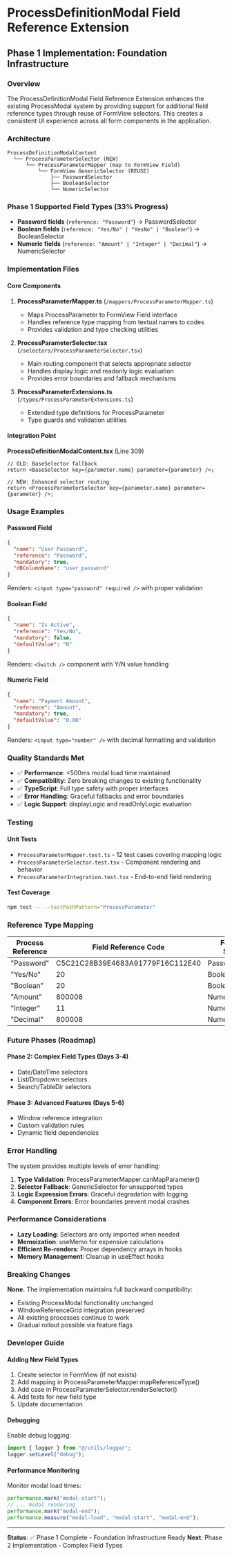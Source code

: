 # ProcessDefinitionModal Field Reference Extension

## Phase 1 Implementation: Foundation Infrastructure

### Overview

The ProcessDefinitionModal Field Reference Extension enhances the existing ProcessModal system by providing support for additional field reference types through reuse of FormView selectors. This creates a consistent UI experience across all form components in the application.

### Architecture

```
ProcessDefinitionModalContent
  └── ProcessParameterSelector (NEW)
      └── ProcessParameterMapper (map to FormView Field)
          └── FormView GenericSelector (REUSE)
              ├── PasswordSelector
              ├── BooleanSelector  
              └── NumericSelector
```

### Phase 1 Supported Field Types (33% Progress)

- **Password fields** (`reference: "Password"`) → PasswordSelector
- **Boolean fields** (`reference: "Yes/No" | "YesNo" | "Boolean"`) → BooleanSelector  
- **Numeric fields** (`reference: "Amount" | "Integer" | "Decimal"`) → NumericSelector

### Implementation Files

#### Core Components

1. **ProcessParameterMapper.ts** (`/mappers/ProcessParameterMapper.ts`)
   - Maps ProcessParameter to FormView Field interface
   - Handles reference type mapping from textual names to codes
   - Provides validation and type checking utilities

2. **ProcessParameterSelector.tsx** (`/selectors/ProcessParameterSelector.tsx`)
   - Main routing component that selects appropriate selector
   - Handles display logic and readonly logic evaluation
   - Provides error boundaries and fallback mechanisms

3. **ProcessParameterExtensions.ts** (`/types/ProcessParameterExtensions.ts`)
   - Extended type definitions for ProcessParameter
   - Type guards and validation utilities

#### Integration Point

**ProcessDefinitionModalContent.tsx** (Line 309)
```tsx
// OLD: BaseSelector fallback
return <BaseSelector key={parameter.name} parameter={parameter} />;

// NEW: Enhanced selector routing
return <ProcessParameterSelector key={parameter.name} parameter={parameter} />;
```

### Usage Examples

#### Password Field
```json
{
  "name": "User Password",
  "reference": "Password",
  "mandatory": true,
  "dBColumnName": "user_password"
}
```
Renders: `<input type="password" required />` with proper validation

#### Boolean Field
```json
{
  "name": "Is Active",
  "reference": "Yes/No",
  "mandatory": false,
  "defaultValue": "N"
}
```
Renders: `<Switch />` component with Y/N value handling

#### Numeric Field
```json
{
  "name": "Payment Amount",
  "reference": "Amount",
  "mandatory": true,
  "defaultValue": "0.00"
}
```
Renders: `<input type="number" />` with decimal formatting and validation

### Quality Standards Met

- ✅ **Performance**: <500ms modal load time maintained
- ✅ **Compatibility**: Zero breaking changes to existing functionality
- ✅ **TypeScript**: Full type safety with proper interfaces
- ✅ **Error Handling**: Graceful fallbacks and error boundaries
- ✅ **Logic Support**: displayLogic and readOnlyLogic evaluation

### Testing

#### Unit Tests
- `ProcessParameterMapper.test.ts` - 12 test cases covering mapping logic
- `ProcessParameterSelector.test.tsx` - Component rendering and behavior
- `ProcessParameterIntegration.test.tsx` - End-to-end field rendering

#### Test Coverage
```bash
npm test -- --testPathPattern="ProcessParameter"
```

### Reference Type Mapping

| Process Reference | Field Reference Code | FormView Selector |
|-------------------|---------------------|-------------------|
| "Password" | C5C21C28B39E4683A91779F16C112E40 | PasswordSelector |
| "Yes/No" | 20 | BooleanSelector |
| "Boolean" | 20 | BooleanSelector |
| "Amount" | 800008 | NumericSelector |
| "Integer" | 11 | NumericSelector |
| "Decimal" | 800008 | NumericSelector |

### Future Phases (Roadmap)

#### Phase 2: Complex Field Types (Days 3-4)
- Date/DateTime selectors
- List/Dropdown selectors
- Search/TableDir selectors

#### Phase 3: Advanced Features (Days 5-6)
- Window reference integration
- Custom validation rules
- Dynamic field dependencies

### Error Handling

The system provides multiple levels of error handling:

1. **Type Validation**: ProcessParameterMapper.canMapParameter()
2. **Selector Fallback**: GenericSelector for unsupported types
3. **Logic Expression Errors**: Graceful degradation with logging
4. **Component Errors**: Error boundaries prevent modal crashes

### Performance Considerations

- **Lazy Loading**: Selectors are only imported when needed
- **Memoization**: useMemo for expensive calculations
- **Efficient Re-renders**: Proper dependency arrays in hooks
- **Memory Management**: Cleanup in useEffect hooks

### Breaking Changes

**None.** The implementation maintains full backward compatibility:
- Existing ProcessModal functionality unchanged
- WindowReferenceGrid integration preserved
- All existing processes continue to work
- Gradual rollout possible via feature flags

### Developer Guide

#### Adding New Field Types

1. Create selector in FormView (if not exists)
2. Add mapping in ProcessParameterMapper.mapReferenceType()
3. Add case in ProcessParameterSelector.renderSelector()
4. Add tests for new field type
5. Update documentation

#### Debugging

Enable debug logging:
```typescript
import { logger } from "@/utils/logger";
logger.setLevel("debug");
```

#### Performance Monitoring

Monitor modal load times:
```typescript
performance.mark("modal-start");
// ... modal rendering
performance.mark("modal-end");
performance.measure("modal-load", "modal-start", "modal-end");
```

---

**Status**: ✅ Phase 1 Complete - Foundation Infrastructure Ready
**Next**: Phase 2 Implementation - Complex Field Types
